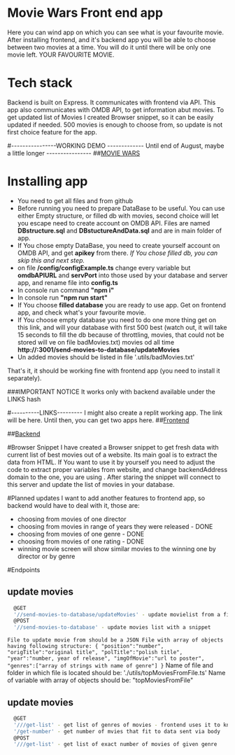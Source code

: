 # Movie Wars Front end app
Here you can wind app on which you can see what is your favourite movie. After installing frontend, and it's backend app you will be able to choose between two movies at a time. You will do it until there will be only one movie left. YOUR FAVOURITE MOVIE.

# Tech stack
Backend is built on Express. It communicates with frontend via API. This app also communicates with OMDB API, to get information abut movies. To get updated list of Movies I created Browser snippet, so it can be easily updated if needed. 500 movies is enough to choose from, so update is not first choice feature for the app.    

#----------------WORKING DEMO ------------- Until end of August, maybe a little longer ----------------
##[MOVIE WARS](https://iwomi.networkmanager.pl/)

# Installing app
* You need to get all files and from github
* Before running you need to prepare DataBase to be useful. You can use either Empty structure, or filled db with movies, second choice will let you escape need to create account on OMDB API. Files are named **DBstructure.sql** and **DBstuctureAndData.sql** and are in main folder of app.
* If You chose empty DataBase, you need to create yourself account on OMDB API, and get **apikey** from there. *If You chose filled db, you can skip this and next step.* 
* on file **/config/configExample.ts** change every variable but **omdbAPIURL** and **servPort** into those used by your database and server app, and rename file into **config.ts**
* In console run command **"npm i"**
* In console run **"npm run start"**
* If You choose **filled database** you are ready to use app. Get on frontend app, and check what's your favourite movie. 
* If You choose empty database you need to do one more thing get on this link, and will your database with first 500 best (watch out, it will take 15 seconds to fill the db because of throttling, movies, that could not be stored will ve on file badMovies.txt) movies od all time **http://<yourhost>:3001/send-movies-to-database/updateMovies**
* Un added movies should be listed in file '.utils/badMovies.txt'

That's it, it should be working fine with frontend app (you need to install it separately).

###IMPORTANT NOTICE
It works only with backend available under the LINKS hash

#----------LINKS---------
I might also create a replit working app. The link will be here. Until then, you can get two apps here.
##[Frontend](https://github.com/iwomipl/Movie-Wars-Front)

##[Backend](https://github.com/iwomipl/Movie-Wars-Back)

#Browser Snippet
I have created a Browser snippet to get fresh data with current list of best movies out of a website. Its main goal is to extract the data from HTML. If You want to use it by yourself you need to adjust the code to extract proper variables from website, and change backendAddress domain to the one, you are using . After staring the snippet will connect to this server and update the list of movies in your database.    

#Planned updates
I want to add another features to frontend app, so backend would have to deal with it, those are:
* choosing from movies of one director
* choosing from movies in range of years they were released - DONE
* choosing from movies of one genre - DONE
* choosing from movies of one rating - DONE
* winning movie screen will show similar movies to the winning one by director or by genre

#Endpoints

## update movies
```bash
  @GET
  '//send-movies-to-database/updateMovies' - update movielist from a file
  @POST
  '//send-movies-to-database' - update movies list with a snippet
```
`File to update movie from should be a JSON File with array of objects having following structure:
{
"position":"number",
"origTitle":"original title",
"polTitle":"polish title",
"year":"number, year of release",
"imgOfMovie":"url to poster",
"genres":["array of strings with name of genre"]
}`
Name of file and folder in which file is located should be: './utils/topMoviesFromFile.ts'
Name of variable with array of objects should be: "topMoviesFromFile"

## update movies
```bash
  @GET
  '///get-list' - get list of genres of movies - frontend uses it to know how many movies of each genre are there 
  '/get-number' - get number of mvies that fit to data sent via body
  @POST
  '///get-list' - get list of exact number of movies of given genre
```
